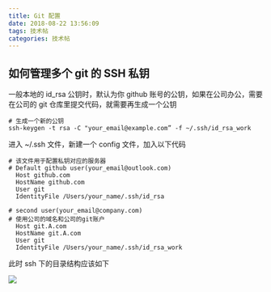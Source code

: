 ```yaml
---
title: Git 配置
date: 2018-08-22 13:56:09
tags: 技术帖
categories: 技术帖
---
```

## 如何管理多个 git 的 SSH 私钥
一般本地的 id_rsa 公钥时，默认为你 github 账号的公钥，如果在公司办公，需要在公司的 git 仓库里提交代码，就需要再生成一个公钥
```shell
# 生成一个新的公钥
ssh-keygen -t rsa -C "your_email@example.com” -f ~/.ssh/id_rsa_work
```
<!--more-->
进入 ~/.ssh 文件，新建一个 config 文件，加入以下代码
```shell
# 该文件用于配置私钥对应的服务器
# Default github user(your_email@outlook.com)
  Host github.com
  HostName github.com
  User git
  IdentityFile /Users/your_name/.ssh/id_rsa

# second user(your_email@company.com)
# 使用公司的域名和公司的git账户
  Host git.A.com
  HostName git.A.com
  User git
  IdentityFile /Users/your_name/.ssh/id_rsa_work
```
此时 ssh 下的目录结构应该如下

![](https://i.loli.net/2018/11/19/5bf28b1668ea9.png)